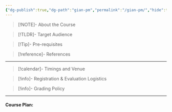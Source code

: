 ```yaml
---
{"dg-publish":true,"dg-path":"gian-pm","permalink":"/gian-pm/","hide":true}
---
```



> [!NOTE]- About the Course
>

> [!TLDR]- Target Audience
>

> [!Tip]- Pre-requisites
>

> [!reference]- References
>

---

> [!calendar]- Timings and Venue
> 
>
>

> [!info]- Registration & Evaluation Logistics
> 

> [!info]- Grading Policy
> 
>

---

#### Course Plan: 

